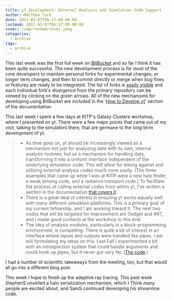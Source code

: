 ```yaml
---
title: yt development: External Analysis and Simulation Code Support
author: Matthew Turk
date: 2011-03-07T06:17:09-00:00
lastmod: 2011-03-07T06:17:09-00:00
cover: /img/random/shoes.jpeg
categories:
  - archive
tags:
  - archive
---
```

This last week was the first full week on
[BitBucket](http://hg.enzotools.org/) and so far I think it has been
quite successful. The new development process is for most of the core
developers to maintain personal forks for experimental changes, or
longer term changes, and then to commit directly or merge when bug fixes
or features are ready to be integrated. The list of forks is [easily
visible](http://hg.enzotools.org/yt/descendants) and each individual
fork's divergence from the primary repository can be viewed by clicking
on the green arrows. All of the new mechanisms for developing using
BitBucket are included in the '[How to Develop
yt](http://yt.enzotools.org/doc/advanced/developing.html)' section of
the documentation.

This last week I spent a few days at KITP's Galaxy Clusters workshop,
where I presented on yt. There were a few major points that came out of
my visit, talking to the simulators there, that are germane to the long
term development of yt.

> -   As time goes on, yt should be increasingly viewed as a mechanism
>     not just for analyzing data with its own, internal analysis
>     routines, but as a mechanism for handling data, transforming it
>     into a uniform interface independent of the underlying simulation
>     code. This will allow for linking against and utilizing external
>     analysis codes much more easily. (The three examples that came up
>     while I was at KITP were a new halo finder, a weak lensing code,
>     and a radiation transport code.) To facilitate the process of
>     calling external codes from within yt, I've written a section in
>     the documentation [that covers
>     it](http://yt.enzotools.org/doc/advanced/external_analysis.html).
> -   There is a great deal of interest in ensuring yt works equally
>     well with many different simulation platforms. This is a primary
>     goal of my current fellowship, and I am working toward it. The
>     next two codes that will be targeted for improvement are Gadget
>     and ART, and I made good contacts at the workshop to this end.
> -   The idea of analysis modules, particularly in a block-programming
>     environment, is compelling. There is quite a bit of interest in an
>     interface where inputs and outputs were handled like pipes. I am
>     still formulating my ideas on this. Last Fall I experimented a bit
>     with an introspection system that could handle arguments and could
>     hook up pipes, but it never got very far. ([The
>     code](https://bitbucket.org/MatthewTurk/analysis_plugins/overview).)

I had a number of scientific takeaways from the meeting, too, but that
would all go into a different blog post.

This week I hope to finish up the adaptive ray tracing. This past week
StephenS unveiled a halo serialization mechanism, which I Think many
people are excited about, and SamS continued developing his streamline
code.
